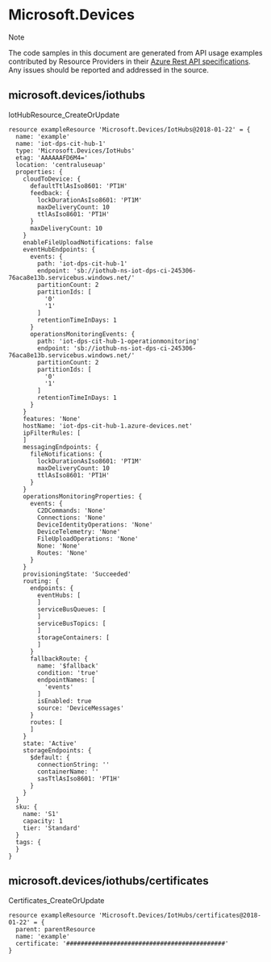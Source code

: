 # Microsoft.Devices
  
> [!NOTE]
> The code samples in this document are generated from API usage examples contributed by Resource Providers in their [Azure Rest API specifications](https://github.com/Azure/azure-rest-api-specs). Any issues should be reported and addressed in the source.


## microsoft.devices/iothubs

IotHubResource_CreateOrUpdate
```bicep
resource exampleResource 'Microsoft.Devices/IotHubs@2018-01-22' = {
  name: 'example'
  name: 'iot-dps-cit-hub-1'
  type: 'Microsoft.Devices/IotHubs'
  etag: 'AAAAAAFD6M4='
  location: 'centraluseuap'
  properties: {
    cloudToDevice: {
      defaultTtlAsIso8601: 'PT1H'
      feedback: {
        lockDurationAsIso8601: 'PT1M'
        maxDeliveryCount: 10
        ttlAsIso8601: 'PT1H'
      }
      maxDeliveryCount: 10
    }
    enableFileUploadNotifications: false
    eventHubEndpoints: {
      events: {
        path: 'iot-dps-cit-hub-1'
        endpoint: 'sb://iothub-ns-iot-dps-ci-245306-76aca8e13b.servicebus.windows.net/'
        partitionCount: 2
        partitionIds: [
          '0'
          '1'
        ]
        retentionTimeInDays: 1
      }
      operationsMonitoringEvents: {
        path: 'iot-dps-cit-hub-1-operationmonitoring'
        endpoint: 'sb://iothub-ns-iot-dps-ci-245306-76aca8e13b.servicebus.windows.net/'
        partitionCount: 2
        partitionIds: [
          '0'
          '1'
        ]
        retentionTimeInDays: 1
      }
    }
    features: 'None'
    hostName: 'iot-dps-cit-hub-1.azure-devices.net'
    ipFilterRules: [
    ]
    messagingEndpoints: {
      fileNotifications: {
        lockDurationAsIso8601: 'PT1M'
        maxDeliveryCount: 10
        ttlAsIso8601: 'PT1H'
      }
    }
    operationsMonitoringProperties: {
      events: {
        C2DCommands: 'None'
        Connections: 'None'
        DeviceIdentityOperations: 'None'
        DeviceTelemetry: 'None'
        FileUploadOperations: 'None'
        None: 'None'
        Routes: 'None'
      }
    }
    provisioningState: 'Succeeded'
    routing: {
      endpoints: {
        eventHubs: [
        ]
        serviceBusQueues: [
        ]
        serviceBusTopics: [
        ]
        storageContainers: [
        ]
      }
      fallbackRoute: {
        name: '$fallback'
        condition: 'true'
        endpointNames: [
          'events'
        ]
        isEnabled: true
        source: 'DeviceMessages'
      }
      routes: [
      ]
    }
    state: 'Active'
    storageEndpoints: {
      $default: {
        connectionString: ''
        containerName: ''
        sasTtlAsIso8601: 'PT1H'
      }
    }
  }
  sku: {
    name: 'S1'
    capacity: 1
    tier: 'Standard'
  }
  tags: {
  }
}
```

## microsoft.devices/iothubs/certificates

Certificates_CreateOrUpdate
```bicep
resource exampleResource 'Microsoft.Devices/IotHubs/certificates@2018-01-22' = {
  parent: parentResource 
  name: 'example'
  certificate: '############################################'
}
```
